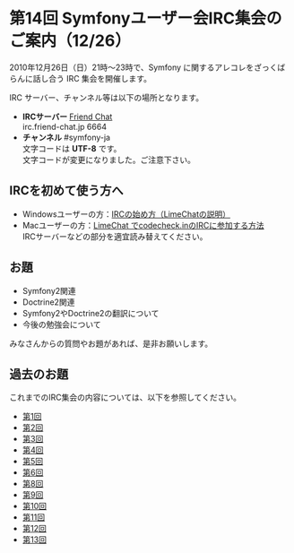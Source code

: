 第14回 Symfonyユーザー会IRC集会のご案内（12/26）
===============================================

2010年12月26日（日）21時～23時で、Symfony に関するアレコレをざっくばらんに話し合う IRC 集会を開催します。

IRC サーバー、チャンネル等は以下の場所となります。

  - **IRCサーバー** [Friend Chat](http://www.friend.td.nu/)<br />
    irc.friend-chat.jp 6664
  - **チャンネル**  #symfony-ja<br />
    文字コードは **UTF-8** です。<br />
    文字コードが変更になりました。ご注意下さい。



IRCを初めて使う方へ
-------------------

  - Windowsユーザーの方：[IRCの始め方（LimeChatの説明）](http://www.friend.td.nu/limechat2/index.html)
  - Macユーザーの方：[LimeChat でcodecheck.inのIRCに参加する方法](http://blog.cgfm.jp/garyu/archives/942)<br />
    IRCサーバーなどの部分を適宜読み替えてください。



お題
----

  - Symfony2関連
  - Doctrine2関連
  - Symfony2やDoctrine2の翻訳について
  - 今後の勉強会について


みなさんからの質問やお題があれば、是非お願いします。



過去のお題
----------

これまでのIRC集会の内容については、以下を参照してください。

  - [第1回](../blog/20100606-IRC-01)
  - [第2回](../blog/20100620-irc-02)
  - [第3回](../blog/20100704-irc-03)
  - [第4回](../blog/20100718-irc-04)
  - [第5回](../blog/20100809-irc-05)
  - [第6回](../blog/20100822-irc-06)
  - [第8回](../blog/20100926-irc-08)
  - [第9回](../blog/20101010-irc-09)
  - [第10回](../blog/20101024-irc-10)
  - [第11回](../blog/20101107-irc-11)
  - [第12回](../blog/20101129-irc-12)
  - [第13回](../blog/20101212-irc-13)
